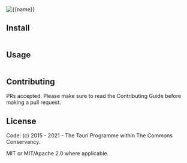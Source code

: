 <img src=".github/banner.png" alt="{{name}}" />

<!-- description -->

## Install

```

```

## Usage

```

```

## Contributing

PRs accepted. Please make sure to read the Contributing Guide before making a pull request.

## License

Code: (c) 2015 - 2021 - The Tauri Programme within The Commons Conservancy.

MIT or MIT/Apache 2.0 where applicable.
